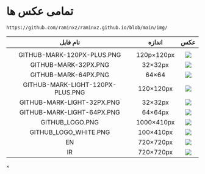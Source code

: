 # تمامی عکس ها 

```
https://github.com/raminxz/raminxz.github.io/blob/main/img/

```


|نام فایل |اندازه|عکس|
|:---:|:---:|:---:|
||||
|GITHUB-MARK-120PX-PLUS.PNG|120p×120px|![](https://github.com/raminxz/raminxz.github.io/blob/main/img/GitHub-Mark-120px-plus.png)|
|GITHUB-MARK-32PX.PNG|32×32px|![](https://github.com/raminxz/raminxz.github.io/blob/main/img/GitHub-Mark-32px.png)|
|GITHUB-MARK-64PX.PNG|64×64|![](https://github.com/raminxz/raminxz.github.io/blob/main/img/GitHub-Mark-64px.png)|
|GITHUB-MARK-LIGHT-120PX-PLUS.PNG|120×120px|![](https://github.com/raminxz/raminxz.github.io/blob/main/img/GitHub-Mark-Light-120px-plus.png)|
|GITHUB-MARK-LIGHT-32PX.PNG|32×32px|![](https://github.com/raminxz/raminxz.github.io/blob/main/img/GitHub-Mark-Light-32px.png)|
|GITHUB-MARK-LIGHT-64PX.PNG|64×64px|![](https://github.com/raminxz/raminxz.github.io/blob/main/img/GitHub-Mark-Light-64px.png)|
|GITHUB_LOGO.PNG|1000×410px|![](https://github.com/raminxz/raminxz.github.io/blob/main/img/GitHub_Logo.png)|
|GITHUB_LOGO_WHITE.PNG|100×410px|![](https://github.com/raminxz/raminxz.github.io/blob/main/img/GitHub_Logo_White.png)|
|EN|720×720px|![](https://github.com/raminxz/raminxz.github.io/blob/main/img/en.png)|
|IR|720×720px|![](https://github.com/raminxz/raminxz.github.io/blob/main/img/ir.png)|

```
×
```
